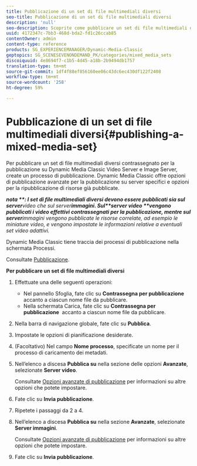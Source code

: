 ```yaml
---
title: Pubblicazione di un set di file multimediali diversi
seo-title: Pubblicazione di un set di file multimediali diversi
description: 'null'
seo-description: Scoprite come pubblicare un set di file multimediali diversi.
uuid: 4172347c-7bb3-468d-bda2-fd1c26ccab85
contentOwner: admin
content-type: reference
products: SG_EXPERIENCEMANAGER/Dynamic-Media-Classic
geptopics: SG_SCENESEVENONDEMAND_PK/categories/mixed_media_sets
discoiquuid: 4e8694f7-c1b5-4d45-a18b-2b9494db1757
translation-type: tm+mt
source-git-commit: 1df4f88ef856160ee06c43dc6ec430df122f2408
workflow-type: tm+mt
source-wordcount: '258'
ht-degree: 59%

---
```



# Pubblicazione di un set di file multimediali diversi{#publishing-a-mixed-media-set}

Per pubblicare un set di file multimediali diversi contrassegnato per la pubblicazione su Dynamic Media Classic Video Server e Image Server, create un processo di pubblicazione. Dynamic Media Classic offre opzioni di pubblicazione avanzate per la pubblicazione su server specifici e opzioni per la ripubblicazione di risorse già pubblicate.

***nota **: I set di file multimediali diversi devono essere pubblicati sia sul server****video che sul server****immagini. Sul**server video **vengono pubblicati i video effettivi contrassegnati per la pubblicazione, mentre sul server****immagini vengono pubblicate le risorse correlate, ad esempio le miniature video, e vengono impostate le informazioni relative a eventuali set video adattivi.*

Dynamic Media Classic tiene traccia dei processi di pubblicazione nella schermata Processi.

Consultate [Pubblicazione](publishing-files.md#publishing_files).

<!-- 

Comment Type: remark
Last Modified By: unknown unknown 
Last Modified Date: 

<p>RB: Updated the following steps as per Cynthia email, 11/9/2012, added 11/12/2012</p>

 -->

**Per pubblicare un set di file multimediali diversi**

1. Effettuate una delle seguenti operazioni:

   * Nel pannello Sfoglia, fate clic su **Contrassegna per pubblicazione**  accanto a ciascun nome file da pubblicare.
   * Nella schermata Carica, fate clic su **Contrassegna per pubblicazione**  accanto a ciascun nome file da pubblicare.

1. Nella barra di navigazione globale, fate clic su **Pubblica**.
1. Impostate le opzioni di pianificazione desiderate.
1. (Facoltativo) Nel campo **Nome processo**, specificate un nome per il processo di caricamento dei metadati.
1. Nell’elenco a discesa **Pubblica su** nella sezione delle opzioni **Avanzate**, selezionate **Server video**.

   Consultate [Opzioni avanzate di pubblicazione](publishing-files.md#advanced_publish_options) per informazioni su altre opzioni che potete impostare.

1. Fate clic su **Invia pubblicazione**.
1. Ripetete i passaggi da 2 a 4.
1. Nell’elenco a discesa **Pubblica su** nella sezione **Avanzate**, selezionate **Server immagini**.

   Consultate [Opzioni avanzate di pubblicazione](publishing-files.md#advanced_publish_options) per informazioni su altre opzioni che potete impostare.

1. Fate clic su **Invia pubblicazione**.


